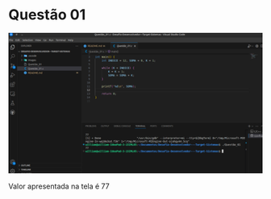 # Questão 01
![Questap01](/images/questao01.png "Resposta da questão 01")

Valor apresentada na tela é 77